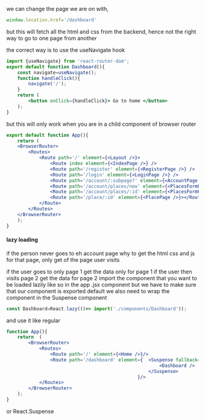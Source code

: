 we can change the page we are on with, 
```jsx
window.location.href='/dashboard'
```
but this will fetch all the html and css from the backend, hence not the right way to go to one page from another

the correct way is to use the useNavigate hook

```jsx
import {useNavigate} from 'react-router-dom';
export default function Dashboard(){
	const navigate=useNavigate();
	function handleClick(){
		navigate('/');
	}
	return (
		<button onClick={handleClick}> Go to home </button>
	);
}
```

but this will only work when you are in a child component of browser router 

```jsx
export default function App(){
	return (
	<BrowserRouter>
		<Routes>
			<Route path='/' element={<Layout />}>
				<Route index element={<IndexPage />} />
				<Route path='/register' element={<RegisterPage />} />
				<Route path='/login' element={<LoginPage />} />
				<Route path='/account/:subpage?' element={<AccountPage />} />
				<Route path='/account/places/new' element={<PlacesFormPage />} />
				<Route path='/account/places/:id' element={<PlacesFormPage />} />
				<Route path='/place/:id' element={<PlacePage />}></Route>
			</Route>
		</Routes>
	</BrowserRouter>
	);
}
```

#### lazy loading
if the person never goes to eh account page why to get the html css and js for that page, only get of the page user visits

if the user goes to only page 1 get the data only for page 1
if the user then visits page 2 get the data for page 2
import the component that you want to be loaded lazily like so in the app .jsx component
but we have to make sure that our component is exported default
we also need to wrap the component in the Suspense component
```jsx
const Dashboard=React.lazy(()=> import('./components/Dashboard'));
```
and use it like regular
```jsx
function App(){
	return  (
		<BrowserRouter>
			<Routes>
				<Route path='/' element={<Home />}/>
				<Route path='/dashboard' element={  <Suspense fallback={'loading'}>
														<Dashboard />
													</Suspense>
												}/>
			</Routes>
		</BrowserRouter>
	);
}
```
or React.Suspense